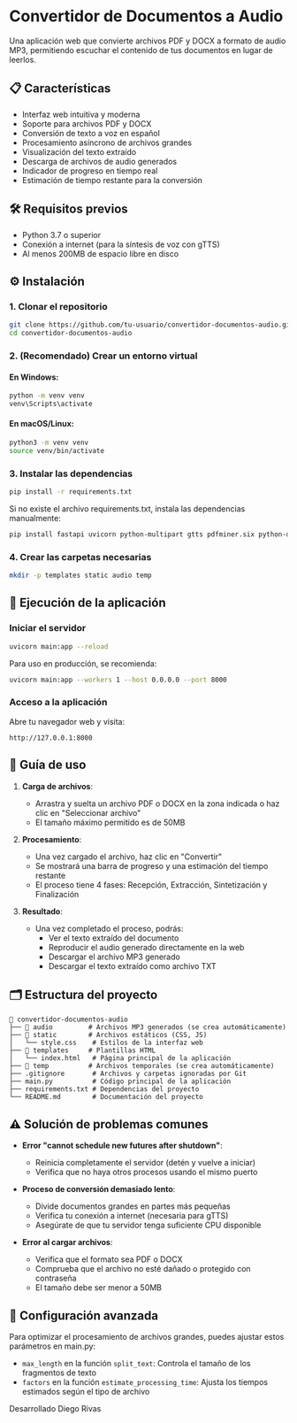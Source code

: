 # Convertidor de Documentos a Audio

Una aplicación web que convierte archivos PDF y DOCX a formato de audio MP3, permitiendo escuchar el contenido de tus documentos en lugar de leerlos.

## 📋 Características

- Interfaz web intuitiva y moderna
- Soporte para archivos PDF y DOCX
- Conversión de texto a voz en español
- Procesamiento asíncrono de archivos grandes
- Visualización del texto extraído
- Descarga de archivos de audio generados
- Indicador de progreso en tiempo real
- Estimación de tiempo restante para la conversión

## 🛠️ Requisitos previos

- Python 3.7 o superior
- Conexión a internet (para la síntesis de voz con gTTS)
- Al menos 200MB de espacio libre en disco

## ⚙️ Instalación

### 1. Clonar el repositorio

```bash
git clone https://github.com/tu-usuario/convertidor-documentos-audio.git
cd convertidor-documentos-audio
```

### 2. (Recomendado) Crear un entorno virtual

#### En Windows:
```bash
python -m venv venv
venv\Scripts\activate
```

#### En macOS/Linux:
```bash
python3 -m venv venv
source venv/bin/activate
```

### 3. Instalar las dependencias

```bash
pip install -r requirements.txt
```

Si no existe el archivo requirements.txt, instala las dependencias manualmente:

```bash
pip install fastapi uvicorn python-multipart gtts pdfminer.six python-docx
```

### 4. Crear las carpetas necesarias

```bash
mkdir -p templates static audio temp
```

## 🚀 Ejecución de la aplicación

### Iniciar el servidor

```bash
uvicorn main:app --reload
```

Para uso en producción, se recomienda:

```bash
uvicorn main:app --workers 1 --host 0.0.0.0 --port 8000
```

### Acceso a la aplicación

Abre tu navegador web y visita:
```
http://127.0.0.1:8000
```

## 📖 Guía de uso

1. **Carga de archivos**: 
   - Arrastra y suelta un archivo PDF o DOCX en la zona indicada o haz clic en "Seleccionar archivo"
   - El tamaño máximo permitido es de 50MB

2. **Procesamiento**:
   - Una vez cargado el archivo, haz clic en "Convertir"
   - Se mostrará una barra de progreso y una estimación del tiempo restante
   - El proceso tiene 4 fases: Recepción, Extracción, Sintetización y Finalización

3. **Resultado**:
   - Una vez completado el proceso, podrás:
     - Ver el texto extraído del documento
     - Reproducir el audio generado directamente en la web
     - Descargar el archivo MP3 generado
     - Descargar el texto extraído como archivo TXT

## 🗂️ Estructura del proyecto

```
📂 convertidor-documentos-audio
├── 📂 audio         # Archivos MP3 generados (se crea automáticamente)
├── 📂 static        # Archivos estáticos (CSS, JS)
│   └── style.css    # Estilos de la interfaz web
├── 📂 templates     # Plantillas HTML
│   └── index.html   # Página principal de la aplicación
├── 📂 temp          # Archivos temporales (se crea automáticamente)
├── .gitignore       # Archivos y carpetas ignoradas por Git
├── main.py          # Código principal de la aplicación
├── requirements.txt # Dependencias del proyecto
└── README.md        # Documentación del proyecto
```

## ⚠️ Solución de problemas comunes

- **Error "cannot schedule new futures after shutdown"**: 
  - Reinicia completamente el servidor (detén y vuelve a iniciar)
  - Verifica que no haya otros procesos usando el mismo puerto

- **Proceso de conversión demasiado lento**:
  - Divide documentos grandes en partes más pequeñas
  - Verifica tu conexión a internet (necesaria para gTTS)
  - Asegúrate de que tu servidor tenga suficiente CPU disponible

- **Error al cargar archivos**:
  - Verifica que el formato sea PDF o DOCX
  - Comprueba que el archivo no esté dañado o protegido con contraseña
  - El tamaño debe ser menor a 50MB

## 🔧 Configuración avanzada

Para optimizar el procesamiento de archivos grandes, puedes ajustar estos parámetros en main.py:

- `max_length` en la función `split_text`: Controla el tamaño de los fragmentos de texto
- `factors` en la función `estimate_processing_time`: Ajusta los tiempos estimados según el tipo de archivo

Desarrollado Diego Rivas